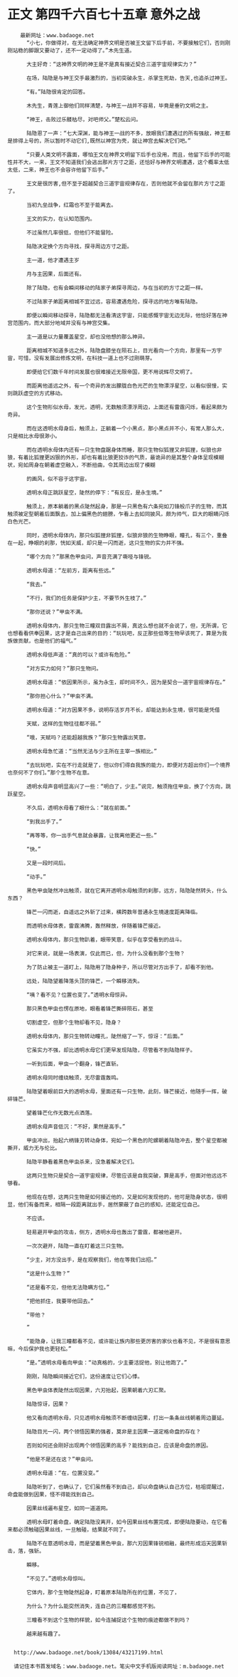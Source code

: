 # 正文 第四千六百七十五章 意外之战
        最新网址：www.badaoge.net
          “小七，你做得对，在无法确定神界文明是否被王文留下后手前，不要接触它们，否则刚刚站稳的脚跟又要动了，还不一定动得了。”木先生道。
      
          大主好奇：“这神界文明的神王是不是真有接近契合三道宇宙规律实力？”
      
          在场，陆隐是与神王交手最激烈的，当初突破永生，杀掌生死劫，告天,也追杀过神王。
      
          “有。”陆隐很肯定的回答。
      
          木先生，青莲上御他们同样清楚，与神王一战并不容易，毕竟是垂钓文明之主。
      
          “神王，击败过乐髅枯尽，对吧师父。”楚松云问。
      
          陆隐恩了一声：“七大深渊，能与神王一战的不多，放眼我们遭遇过的所有强敌，神王都是排得上号的，所以暂时不动它们,既然以神宫为壳，就让神宫去解决它们吧。”
      
          “只要人类文明不露面，哪怕王文在神界文明留下后手也没用，而且，他留下后手的可能性并不大，一来，王文不知道我们会逃出那片方寸之距，还恰好与神界文明遭遇，这个概率太低太低，二来，神王也不会容许他留下后手。”
      
          王文是很厉害,但不至于超越契合三道宇宙规律存在，否则他就不会留在那片方寸之距了。
      
          当初九垒战争，红霜也不至于能离去。
      
          王文的实力，在认知范围内。
      
          不过虽然几率很低，但他们不能冒险。
      
          陆隐决定换个方向寻找，探寻周边方寸之距。
      
          主一道，他才遭遇主岁
      
          月与主因果，后面还有。
      
          除了陆隐，也有会瞬间移动的陆家子弟探寻周边，与在当初的方寸之距一样。
      
          不过陆家子弟距离相城不宜过远，容易遭遇危险，探寻远的地方唯有陆隐。
      
          即便以瞬间移动探寻，陆隐都无法看清这宇宙，只能感慨宇宙无边无际，他恰好落在神宫范围内，而大部分地域并没有与神宫交集。
      
          主一道是以力量覆盖星空，却也没他想的那么神异。
      
          距离相城不知道多远之外，陆隐盘膝坐在陨石上，目光看向一个方向，那里有一方宇宙，可惜，没有发展出修炼文明，在科技一道上也不过刚萌芽。
      
          即便给它们数千年时间发展也很难接近无限帝国，更不用说辉尽文明了。
      
          而距离他遥远之外，有一个奇异的发出朦胧白色光芒的生物漂浮星空，以看似很慢，实则跳跃虚空的方式移动。
      
          这个生物形似水母，发光，透明，无数触须漂浮周边，上面还有雷霆闪烁，看起来颇为奇异。
      
          而在这透明水母身后，触须上，正躺着一个小黑点，那小黑点并不小，有常人那么大，只是相比水母很渺小。
      
          而在透明水母体内还有一只生物盘踞身体而睡，那只生物似狐狸又非狐狸，似狼也非狼，有着比狐狸更凶狠的外形，却也有着比狼更狡诈的气质，最诡异的是其整个身体呈现模糊状，宛如周身在朝着虚空融入，不断扭曲，令其周边出现了模糊
      
          的画风，似不容于这宇宙。
      
          透明水母正跳跃星空，陡然的停下：“有反应，是永生境。”
      
          触须上，原本躺着的黑点陡然起身，那是一只黑色有六条宛如刀锋般爪子的生物，而其触须被定型朝着后面飘去，加上偏黑色的翅膀，乍看上去如同披风，颇为帅气，巨大的眼睛闪烁白色光芒。
      
          同时，透明水母体内，那只似狐狸非狐狸，似狼非狼的生物睁眼，瞳孔，有三个，重叠在一起，睁眼的刹那，恍如天威，却只是一闪而逝，这只生物的实力并不强。
      
          “哪个方向？”那黑色甲虫问，声音充满了嘶哑与锋锐。
      
          透明水母道：“左前方，距离有些远。”
      
          “我去。”
      
          “不行，我们的任务是保护少主，不要节外生枝了。”
      
          “那你还说？”甲虫不满。
      
          透明水母体内，那只生物三瞳双目露出不屑，真这么想也就不会说了，但，无所谓，它也想看看供奉因果，这才是自己出来的目的：“玩玩吧，反正那些低等生物早该死了，算是为我族做贡献，也是他们的福气。”
      
          透明水母低声道：“真的可以？或许有危险。”
      
          “对方实力如何？”那只生物问。
      
          透明水母道：“依因果所示，虽为永生，却时间不久，因为是契合一道宇宙规律存在。”
      
          “那你担心什么？”甲虫不满。
      
          透明水母道：“对方因果不多，说明存活岁月不长，却能达到永生境，很可能是凭借
      
          天赋，这样的生物往往都不弱。”
      
          “哦，天赋吗？还能超越我族？”那只生物露出笑意。
      
          透明水母急忙道：“当然无法与少主所在主宰一族相比。”
      
          “去玩玩吧，实在不行走就是了，但以你们得自我族的能力，即便对方超出你们一个境界也奈何不了你们。”那个生物不在意。
      
          透明水母声音明显高兴了一些：“明白了，少主。”说完，触须拖住甲虫，换了个方向，跳跃星空。
      
          不久后，透明水母看了眼什么：“就在前面。”
      
          “到我出手了。”
      
          “再等等，你一出手气息就会暴露，让我离他更近一些。”
      
          “快。”
      
          又是一段时间后。
      
          “动手。”
      
          黑色甲虫陡然冲出触须，就在它离开透明水母触须的刹那，远方，陆隐陡然转头，什么东西？
      
          锋芒一闪而逝，自遥远之外斩了过来，横跨数年普通永生境速度距离降临。
      
          而透明水母体表，雷霆沸腾，轰然释放，伴随着锋芒接近。
      
          透明水母体内，那只生物趴着，眼带笑意，似乎在享受看到的战斗。
      
          对它来说，就是一场表演，仅此而已，但，为什么没看到那个生物？
      
          为了防止被主一道盯上，陆隐用了隐身种子，所以尽管对方出手了，却看不到他。
      
          远处，陆隐望着降落头顶的锋芒，一个瞬移消失。
      
          “咦？看不见？位置也变了。”透明水母惊异。
      
          那只黑色甲虫也愣在原地，眼看着锋芒撕碎陨石，甚至
      
          切割虚空，但那个生物却看不见，隐身？
      
          透明水母体内，那只生物转动瞳孔，陡然缩了一下，惊讶：“后面。”
      
          它虽实力不强，却比透明水母它们更早发现陆隐，尽管看不到陆隐样子。
      
          一听到后面，甲虫一个翻身，锋芒直斩。
      
          透明水母同时缠绕触须，无尽雷霆轰鸣。
      
          陆隐望着眼前巨大的透明水母，里面还有一只生物，此刻，锋芒接近，他随手一挥，破碎锋芒。
      
          望着锋芒化作无数光点洒落。
      
          透明水母声音低沉：“不好，果然是高手。”
      
          甲虫冲出，抬起六柄锋刃转动身体，宛如一个黑色的陀螺朝着陆隐冲去，整个星空都被撕开，威力无与伦比。
      
          陆隐平静看着黑色甲虫杀来，没急着解决它们。
      
          这两只生物只是契合一道宇宙规律，尽管应该是自我突破，算是高手，但面对他远远不够看。
      
          他现在在想，这两只生物是如何接近他的，又是如何发现他的，他可是隐身状态，很明显，他们有备而来，相隔一段距离就出手，居然蒙蔽了自己的感知，还能定位自己。
      
          不应该。
      
          轻易避开甲虫的攻击，侧方，透明水母也轰出了雷霆，都被他避开。
      
          一次次避开，陆隐一直在盯着这三只生物。
      
          “少主，对方没出手，是在观察我们，他在等我们出招。”
      
          “这是什么生物？”
      
          “还是看不见，但他无法隐瞒方位。”
      
          “把他抓住，我要带他回去。”
      
          “带他？
      
          ”
      
          “能隐身，让我三瞳都看不见，或许能让族内那些更厉害的家伙也看不见，不是很有意思嘛，今后保护我也更轻松。”
      
          “是。”透明水母看向甲虫：“动真格的，少主要活捉他，别让他跑了。”
      
          刚刚，陆隐瞬间接近它们，这份速度让它们心悸。
      
          黑色甲虫体表陡然出现因果，六刃抬起，因果朝着六刃汇聚。
      
          陆隐惊讶，因果？
      
          他又看向透明水母，只见透明水母触须不断缠绕因果，打出一条条丝线朝着周边蔓延。
      
          陆隐目光一闪，两个领悟因果的强者，莫非是主因果一道定格命盘的存在？
      
          否则如何还会刚好出现两个领悟因果的高手？能找到自己，应该是命盘的原因。
      
          “他是不是还在这？”甲虫问。
      
          透明水母道：“在，位置没变。”
      
          陆隐听到了，也确认了，它们虽然看不到自己，却以命盘确认自己方位，枯祖提醒过，命盘能做到因果，怪不得能找到自己。
      
          因果丝线遍布星空，如同一道道网。
      
          透明水母盯着命盘，确定陆隐没离开，如今因果丝线布置完成，即便陆隐要动，在它看来都必须触碰因果丝线，一旦触碰，结果就不同了。
      
          陆隐不在意透明水母，而是望着黑色甲虫，那六刃因果锋锐相融，最终形成滔天因果斩击，落，强斩。
      
          瞬移。
      
          “不见了。”透明水母惊叫。
      
          它体内，那个生物陡然起身，盯着原本陆隐所在的位置，不见了，
      
          为什么？为什么能突然消失，连自己的三瞳都感觉不到。
      
          三瞳看不到这个生物的样貌，如今连捕捉这个生物的痕迹都做不到吗？
      
          越来越有趣了。
      
      
      http://www.badaoge.net/book/13084/43217199.html
      
      请记住本书首发域名：www.badaoge.net。笔尖中文手机版阅读网址：m.badaoge.net